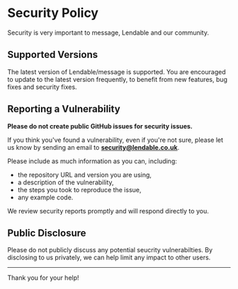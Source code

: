 # Security Policy

Security is very important to message, Lendable and our community.

## Supported Versions

The latest version of Lendable/message is supported. You are encouraged to
update to the latest version frequently, to benefit from new features, bug
fixes and security fixes.

## Reporting a Vulnerability

**Please do not create public GitHub issues for security issues.**

If you think you've found a vulnerability, even if you're not sure, please
let us know by sending an email to **security@lendable.co.uk**.

Please include as much information as you can, including:

*   the repository URL and version you are using,
*   a description of the vulnerability,
*   the steps you took to reproduce the issue,
*   any example code.

We review security reports promptly and will respond directly to you.

## Public Disclosure

Please do not publicly discuss any potential seucrity vulnerabilties. By
disclosing to us privately, we can help limit any impact to other users.

---

Thank you for your help!
